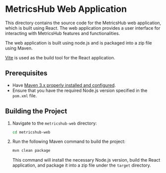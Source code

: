 # MetricsHub Web Application

This directory contains the source code for the MetricsHub web application, which is built using React. The web application provides a user interface for interacting with MetricsHub features and functionalities.

The web application is built using node.js and is packaged into a zip file using Maven. 

[Vite](https://vite.dev/) is used as the build tool for the React application.

## Prerequisites

* Have [Maven 3.x properly installed and configured](https://maven.apache.org/download.cgi).
* Ensure that you have the required Node.js version specified in the `pom.xml` file.

## Building the Project

1. Navigate to the `metricshub-web` directory:
   ```bash
   cd metricshub-web
   ```
2. Run the following Maven command to build the project:
   ```bash
   mvn clean package
   ```
   This command will install the necessary Node.js version, build the React application, and package it into a zip file under the `target` directory.
